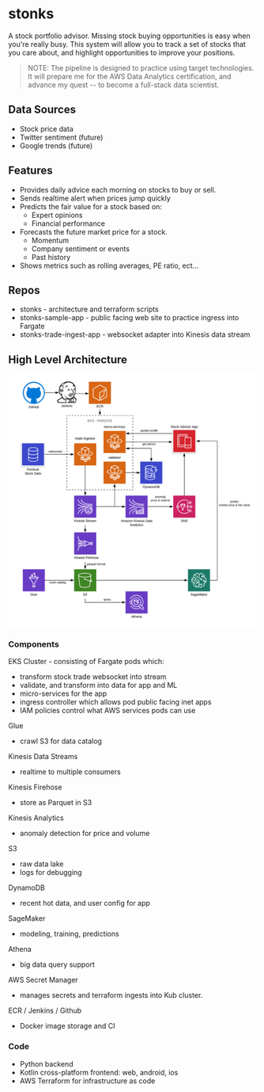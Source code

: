 # stonks 
A stock portfolio advisor. Missing stock buying opportunities is easy when you're really busy. This system will allow you to track a set of stocks that you care about, and highlight opportunities to improve your positions.

> NOTE: 
The pipeline is designed to practice using target technologies. It will prepare me for the AWS Data Analytics certification, and advance my quest -- to become a full-stack data scientist.

## Data Sources
* Stock price data
* Twitter sentiment (future)
* Google trends (future)

## Features
* Provides daily advice each morning on stocks to buy or sell.
* Sends realtime alert when prices jump quickly
* Predicts the fair value for a stock based on:
    * Expert opinions
    * Financial performance 
* Forecasts the future market price for a stock.
    * Momentum
    * Company sentiment or events
    * Past history
* Shows metrics such as rolling averages, PE ratio, ect...

## Repos
* stonks - architecture and terraform scripts
* stonks-sample-app - public facing web site to practice ingress into Fargate
* stonks-trade-ingest-app - websocket adapter into Kinesis data stream

## High Level Architecture
![High Level](docs//stonks-high-level-architecture.png?raw=true "High Level Architecture")

### Components

EKS Cluster - consisting of Fargate pods which:
* transform stock trade websocket into stream
* validate, and transform into data for app and ML
* micro-services for the app
* ingress controller which allows pod public facing inet apps 
* IAM policies control what AWS services pods can use

Glue 
* crawl S3 for data catalog

Kinesis Data Streams
* realtime to multiple consumers

Kinesis Firehose
* store as Parquet in S3

Kinesis Analytics
* anomaly detection for price and volume

S3
* raw data lake
* logs for debugging 

DynamoDB
* recent hot data, and user config for app

SageMaker
* modeling, training, predictions

Athena 
* big data query support 

AWS Secret Manager 
* manages secrets and terraform ingests into Kub cluster.

ECR / Jenkins / Github
* Docker image storage and CI

### Code
* Python backend
* Kotlin cross-platform frontend: web, android, ios
* AWS Terraform for infrastructure as code
